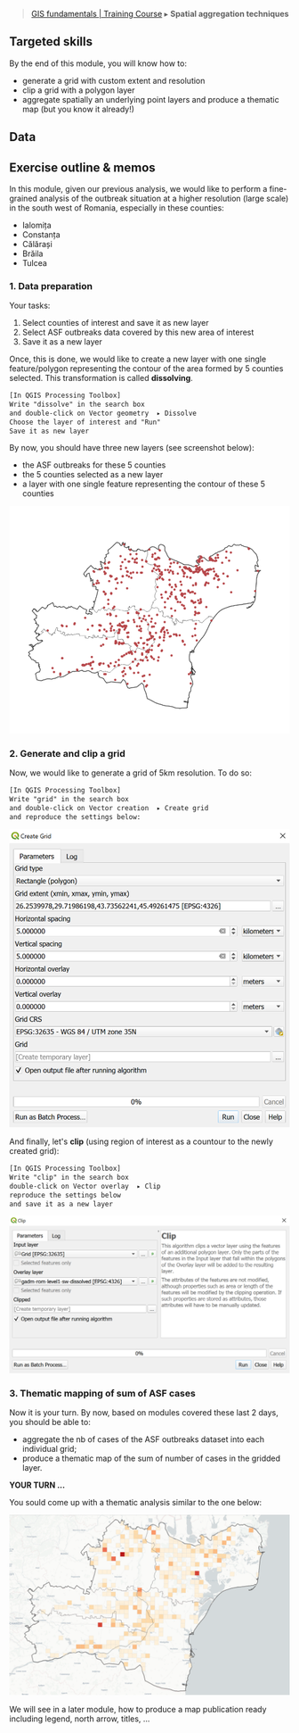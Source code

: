 > [GIS fundamentals | Training Course](agenda.md) ▸ **Spatial aggregation techniques**

## Targeted skills
By the end of this module, you will know how to:
* generate a grid with custom extent and resolution
* clip a grid with a polygon layer
* aggregate spatially an underlying point layers and produce a thematic map (but you know it already!)


## Data

## Exercise outline & memos

In this module, given our previous analysis, we would like to perform a fine-grained analysis of the outbreak situation at a higher resolution (large scale) in the south west of Romania, especially in these counties:
* Ialomița
* Constanța
* Călărași
* Brăila
* Tulcea

### 1. Data preparation

Your tasks:

1. Select counties of interest and save it as new layer
2. Select ASF outbreaks data covered by this new area of interest
3. Save it as a new layer

Once, this is done, we would like to create a new layer with one single feature/polygon representing the contour of the area formed by 5 counties selected. This transformation is called **dissolving**. 

```
[In QGIS Processing Toolbox]
Write "dissolve" in the search box
and double-click on Vector geometry  ▸ Dissolve 
Choose the layer of interest and "Run"
Save it as new layer
```

By now, you should have three new layers (see screenshot below):
* the ASF outbreaks for these 5 counties
* the 5 counties selected as a new layer
* a layer with one single feature representing the contour of these 5 counties

![img/counties-dissolved.PNG](img/counties-dissolved.PNG)


### 2. Generate and clip a grid

Now, we would like to generate a grid of 5km resolution. To do so:

```
[In QGIS Processing Toolbox]
Write "grid" in the search box
and double-click on Vector creation  ▸ Create grid 
and reproduce the settings below:
```

![img/create-grid.PNG](img/create-grid.PNG)

And finally, let's **clip** (using region of interest as a countour to the newly created grid):

```
[In QGIS Processing Toolbox]
Write "clip" in the search box
double-click on Vector overlay  ▸ Clip
reproduce the settings below
and save it as a new layer
```

![img/clip-grid.PNG](img/clip-grid.PNG)

### 3. Thematic mapping of sum of ASF cases
Now it is your turn. By now, based on modules covered these last 2 days, you should be able to:

* aggregate the nb of cases of the ASF outbreaks dataset into each individual grid;
* produce a thematic map of the sum of number of cases in the gridded layer.


**YOUR TURN ...**

You sould come up with a thematic analysis similar to the one below:

![img/grid-thematic-mapping.PNG](img/grid-thematic-mapping.PNG)

We will see in a later module, how to produce a map publication ready including legend, north arrow, titles, ...

